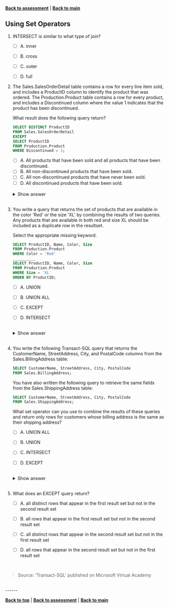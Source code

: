<a id="top" />

<br/>


[**Back to assessment**](./assessment.md) |   [**Back to main**](../README.md) 

## Using Set Operators


1. INTERSECT is similar to what type of join?
    - [ ] A. 	inner
    - [ ] B. 	cross
    - [ ] C. 	outer
    - [ ] D. 	full
        

2. The Sales.SalesOrderDetail table contains a row for every line item sold, and includes a ProductID column to identify the product that was ordered.
    The Production.Product table contains a row for every product, and includes a Discontinued column where the value 1 indicates that the product has been discontinued.

    What result does the following query return?

    ```sql
    SELECT DISTINCT ProductID
    FROM Sales.SalesOrderDetail
    EXCEPT
    SELECT ProductID
    FROM Production.Product
    WHERE Discontinued = 1;
    ```

    - [ ] A. 	All products that have been sold and all products that have been discontinued.
    - [ ] B. 	All non-discontinued products that have been sold.
    - [ ] C. 	All non-discontinued products that have never been sold.
    - [ ] D. 	All discontinued products that have been sold.
	
    <br>

    <details>
    <summary>Show answer</summary>
    All non-discontinued products that have been sold. 
    </details>

    <br>


3. You write a query that returns the set of products that are available in the color 'Red' or the size 'XL' by combining the results of two queries. Any products that are available in both red and size XL should be included as a duplicate row in the resultset.

    Select the appropriate missing keyword.

    ```sql
    SELECT ProductID, Name, Color, Size
    FROM Production.Product
    WHERE Color = 'Red'
    __________
    SELECT ProductID, Name, Color, Size
    FROM Production.Product
    WHERE Size = 'XL'
    ORDER BY ProductID;
    ```

    - [ ] A. 	UNION
    - [ ] B. 	UNION ALL
    - [ ] C. 	EXCEPT
    - [ ] D. 	INTERSECT
	

    <br>

    <details>
    <summary>Show answer</summary>
    UNION ALL
    </details>

    <br>
	

4. You write the following Transact-SQL query that returns the CustomerName, StreetAddress, City, and PostalCode columns from the Sales.BillingAddress table:

    ```sql
    SELECT CustomerName, StreetAddress, City, PostalCode
    FROM Sales.BillingAddress;
    ```

    You have also written the following query to retrieve the same fields from the Sales.ShippingAddress table:

    ```sql
    SELECT CustomerName, StreetAddress, City, PostalCode
    FROM Sales.ShippingAddress;
    ```

    What set operator can you use to combine the results of these queries and return only rows for customers whose billing address is the same as their shipping address?
    - [ ] A. 	UNION ALL
    - [ ] B. 	UNION
    - [ ] C. 	INTERSECT
    - [ ] D. 	EXCEPT
	

    <br>

    <details>
    <summary>Show answer</summary>
    INTERSECT
    </details>

    <br>


5. What does an EXCEPT query return?

    - [ ] A. 	all distinct rows that appear in the first result set but not in the second result set
    - [ ] B. 	all rows that appear in the first result set but not in the second result set
    - [ ] C. 	all distinct rows that appear in the second result set but not in the first result set
    - [ ] D. 	all rows that appear in the second result set but not in the first result set


<br/>

> Source: 'Transact-SQL' published on Microsoft Virtual Academy

<br/>
------

[**Back to top**](#top) | [**Back to assessment**](./assessment.md) | [**Back to main**](../README.md) 